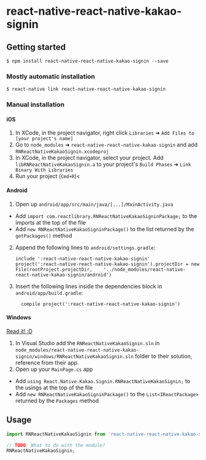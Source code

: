 
# react-native-react-native-kakao-signin

## Getting started

`$ npm install react-native-react-native-kakao-signin --save`

### Mostly automatic installation

`$ react-native link react-native-react-native-kakao-signin`

### Manual installation


#### iOS

1. In XCode, in the project navigator, right click `Libraries` ➜ `Add Files to [your project's name]`
2. Go to `node_modules` ➜ `react-native-react-native-kakao-signin` and add `RNReactNativeKakaoSignin.xcodeproj`
3. In XCode, in the project navigator, select your project. Add `libRNReactNativeKakaoSignin.a` to your project's `Build Phases` ➜ `Link Binary With Libraries`
4. Run your project (`Cmd+R`)<

#### Android

1. Open up `android/app/src/main/java/[...]/MainActivity.java`
  - Add `import com.reactlibrary.RNReactNativeKakaoSigninPackage;` to the imports at the top of the file
  - Add `new RNReactNativeKakaoSigninPackage()` to the list returned by the `getPackages()` method
2. Append the following lines to `android/settings.gradle`:
  	```
  	include ':react-native-react-native-kakao-signin'
  	project(':react-native-react-native-kakao-signin').projectDir = new File(rootProject.projectDir, 	'../node_modules/react-native-react-native-kakao-signin/android')
  	```
3. Insert the following lines inside the dependencies block in `android/app/build.gradle`:
  	```
      compile project(':react-native-react-native-kakao-signin')
  	```

#### Windows
[Read it! :D](https://github.com/ReactWindows/react-native)

1. In Visual Studio add the `RNReactNativeKakaoSignin.sln` in `node_modules/react-native-react-native-kakao-signin/windows/RNReactNativeKakaoSignin.sln` folder to their solution, reference from their app.
2. Open up your `MainPage.cs` app
  - Add `using React.Native.Kakao.Signin.RNReactNativeKakaoSignin;` to the usings at the top of the file
  - Add `new RNReactNativeKakaoSigninPackage()` to the `List<IReactPackage>` returned by the `Packages` method


## Usage
```javascript
import RNReactNativeKakaoSignin from 'react-native-react-native-kakao-signin';

// TODO: What to do with the module?
RNReactNativeKakaoSignin;
```
  